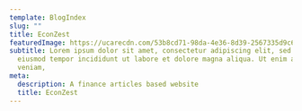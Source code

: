 ```yaml
---
template: BlogIndex
slug: ""
title: EconZest
featuredImage: https://ucarecdn.com/53b8cd71-98da-4e36-8d39-2567335d9c6c/
subtitle: Lorem ipsum dolor sit amet, consectetur adipiscing elit, sed do
  eiusmod tempor incididunt ut labore et dolore magna aliqua. Ut enim ad minim
  veniam,
meta:
  description: A finance articles based website
  title: EconZest
---
```

